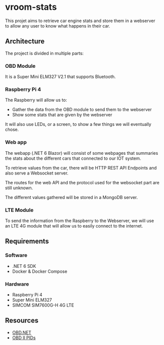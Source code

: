 # vroom-stats

This projet aims to retrieve car engine stats and store them in a webserver to allow any user to know what happens in their car.

## Architecture

The project is divided in multiple parts: 

### OBD Module

It is a Super Mini ELM327 V2.1 that supports Bluetooth.

### Raspberry Pi 4

The Raspberry will allow us to:
 - Gather the data from the OBD module to send them to the webserver
 - Show some stats that are given by the webserver

It will also use LEDs, or a screen, to show a few things we will eventually chose.

### Web app

The webapp (.NET 6 Blazor) will consist of some webpages that summaries the stats about the different cars that connected to our IOT system. 

To retrieve values from the car, there will be HTTP REST API Endpoints and also serve a Websocket server.

The routes for the web API and the protocol used for the websocket part are still unknown.

The different values gathered will be stored in a MongoDB server.

### LTE Module

To send the information from the Raspberry to the Webserver, we will use an LTE 4G module that will allow us to easily connect to the internet.

## Requirements

### Software

- .NET 6 SDK
- Docker & Docker Compose

### Hardware

- Raspberry Pi 4
- Super Mini ELM327
- SIMCOM SIM7600G-H 4G LTE

## Resources 

- [OBD.NET](https://github.com/DarthAffe/OBD.NET)
- [OBD II PIDs](https://en.wikipedia.org/wiki/OBD-II_PIDs)